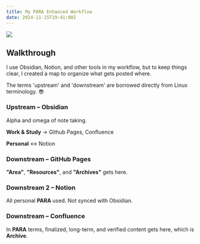 ```yaml
---
title: My PARA Enhanced Workflow
date: 2024-11-15T19:41:00Z
---
```


![](/assets/images/note.png)


## Walkthrough

I use Obsidian, Notion, and other tools in my workflow, but to keep things clear, I created a map to organize what gets posted where. 

The terms 'upstream' and 'downstream' are borrowed directly from Linux terminology. 😎


### **Upstream – Obsidian**

Alpha and omega of note taking.

**Work & Study** -> Github Pages, Confluence

**Personal** <-> Notion 

### **Downstream – GitHub Pages**

**"Area"**, **"Resources"**, and **"Archives"** gets here.

### **Downstream 2 – Notion**

All personal **PARA** used. Not synced with Obsidian.

### **Downstream – Confluence**

In **PARA** terms, finalized, long-term, and verified content gets here, which is **Archive**.
